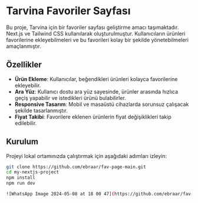 # Tarvina Favoriler Sayfası

Bu proje, Tarvina için bir favoriler sayfası geliştirme amacı taşımaktadır. Next.js ve Tailwind CSS kullanılarak oluşturulmuştur. Kullanıcıların ürünleri favorilerine ekleyebilmeleri ve bu favorileri kolay bir şekilde yönetebilmeleri amaçlanmıştır.

## Özellikler

- **Ürün Ekleme**: Kullanıcılar, beğendikleri ürünleri kolayca favorilerine ekleyebilir.
- **Ara Yüz**: Kullanıcı dostu ara yüz sayesinde, ürünler arasında hızlıca geçiş yapabilir ve istedikleri ürünü bulabilirler.
- **Responsive Tasarım**: Mobil ve masaüstü cihazlarda sorunsuz çalışacak şekilde tasarlanmıştır.
- **Fiyat Takibi**: Favorilere eklenen ürünlerin fiyat değişiklikleri takip edilebilir.

## Kurulum

Projeyi lokal ortamınızda çalıştırmak için aşağıdaki adımları izleyin:

```bash
git clone https://github.com/ebraar/fav-page-main.git
cd my-nextjs-project
npm install
npm run dev

![WhatsApp Image 2024-05-08 at 18 00 47](https://github.com/ebraar/fav-page-main/assets/100383179/790c61aa-eeca-4f61-b84a-63bf441f4846)
